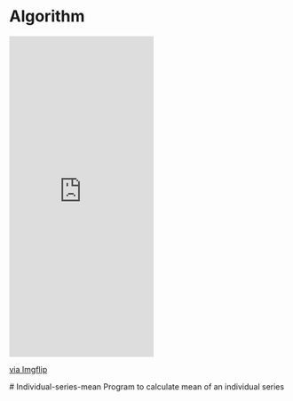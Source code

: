 # Algorithm
<div style="width:260px;max-width:100%;"><div style="height:0;padding-bottom:221.92%;position:relative;"><iframe width="260" height="577" style="position:absolute;top:0;left:0;width:100%;height:100%;" frameBorder="0" src="https://imgflip.com/embed/5vsl08"></iframe></div><p><a href="https://imgflip.com/gif/5vsl08">via Imgflip</a></p></div>
# Individual-series-mean
Program to calculate mean of an individual series
